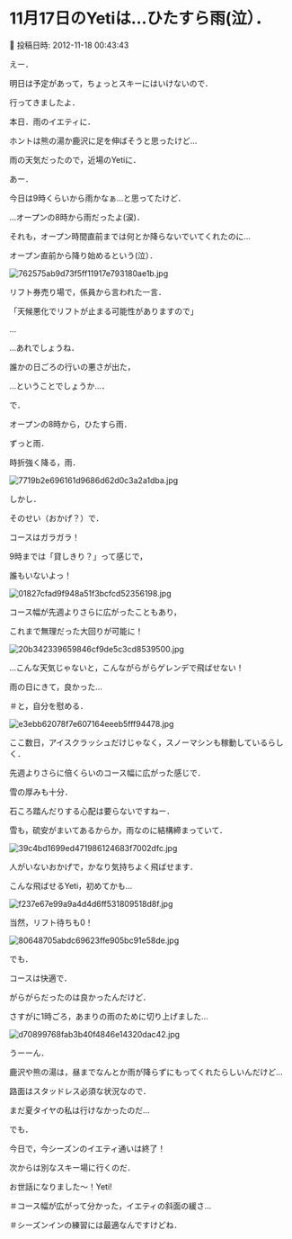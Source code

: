 # 11月17日のYetiは…ひたすら雨(泣）．

📅 投稿日時: 2012-11-18 00:43:43

えー．


明日は予定があって，ちょっとスキーにはいけないので．


行ってきましたよ．


本日．雨のイエティに．





ホントは熊の湯か鹿沢に足を伸ばそうと思ったけど…


雨の天気だったので，近場のYetiに．





あー．


今日は9時くらいから雨かなぁ…と思ってたけど．


…オープンの8時から雨だったよ(涙)．


それも，オープン時間直前までは何とか降らないでいてくれたのに…


オープン直前から降り始めるという(泣）．




![762575ab9d73f5ff11917e793180ae1b.jpg](images/762575ab9d73f5ff11917e793180ae1b.jpg)







リフト券売り場で，係員から言われた一言．


「天候悪化でリフトが止まる可能性がありますので」


…


…あれでしょうね．


誰かの日ごろの行いの悪さが出た，


…ということでしょうか…．





で．


オープンの8時から，ひたすら雨．


ずっと雨．


時折強く降る，雨．




![7719b2e696161d9686d62d0c3a2a1dba.jpg](images/7719b2e696161d9686d62d0c3a2a1dba.jpg)







しかし．


そのせい（おかげ？）で．


コースはガラガラ！


9時までは「貸しきり？」って感じで，


誰もいないよっ！




![01827cfad9f948a51f3bcfcd52356198.jpg](images/01827cfad9f948a51f3bcfcd52356198.jpg)




コース幅が先週よりさらに広がったこともあり，


これまで無理だった大回りが可能に！




![20b342339659846cf9de5c3cd8539500.jpg](images/20b342339659846cf9de5c3cd8539500.jpg)







…こんな天気じゃないと，こんながらがらゲレンデで飛ばせない！


雨の日にきて，良かった…


＃と，自分を慰める．




![e3ebb62078f7e607164eeeb5fff94478.jpg](images/e3ebb62078f7e607164eeeb5fff94478.jpg)







ここ数日，アイスクラッシュだけじゃなく，スノーマシンも稼動しているらしく．


先週よりさらに倍くらいのコース幅に広がった感じで．


雪の厚みも十分．


石ころ踏んだりする心配は要らないですねー．


雪も，硫安がまいてあるからか，雨なのに結構締まっていて．




![39c4bd1699ed471986124683f7002dfc.jpg](images/39c4bd1699ed471986124683f7002dfc.jpg)




人がいないおかげで，かなり気持ちよく飛ばせます．


こんな飛ばせるYeti，初めてかも…




![f237e67e99a9a4d4d6ff531809518d8f.jpg](images/f237e67e99a9a4d4d6ff531809518d8f.jpg)







当然，リフト待ちも0！




![80648705abdc69623ffe905bc91e58de.jpg](images/80648705abdc69623ffe905bc91e58de.jpg)







でも．


コースは快適で．


がらがらだったのは良かったんだけど．


さすがに1時ごろ，あまりの雨のために切り上げました…




![d70899768fab3b40f4846e14320dac42.jpg](images/d70899768fab3b40f4846e14320dac42.jpg)







うーーん．


鹿沢や熊の湯は，昼までなんとか雨が降らずにもってくれたらしいんだけど…


路面はスタッドレス必須な状況なので．


まだ夏タイヤの私は行けなかったのだ…





でも．


今日で，今シーズンのイエティ通いは終了！


次からは別なスキー場に行くのだ．


お世話になりました～！Yeti!





＃コース幅が広がって分かった，イエティの斜面の緩さ…


＃シーズンインの練習には最適なんですけどね．
